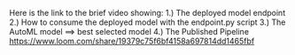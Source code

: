 



Here is the link to the brief video showing:
1.) The deployed model endpoint
2.) How to consume the deployed model with the endpoint.py script
3.) The AutoML model ==> best selected model
4.) The Published Pipeline
https://www.loom.com/share/19379c75f6bf4158a697814dd1465fbf
